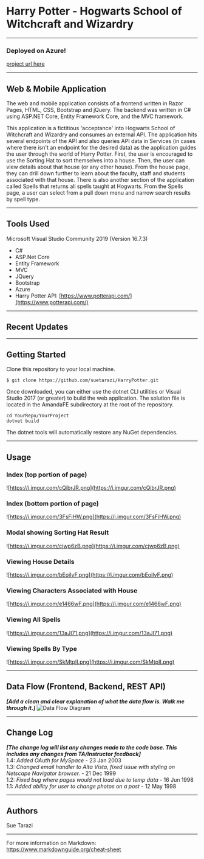 # Harry Potter - Hogwarts School of Witchcraft and Wizardry

---
### Deployed on Azure!

[project url here]()

---
## Web & Mobile Application

The web and mobile application consists of a frontend written in Razor Pages, HTML, CSS,
Bootstrap and jQuery. The backend was written in C# using ASP.NET Core, Entity Framework Core, and the MVC framework.

This application is a fictitious 'acceptance' into Hogwarts School of Witchcraft and Wizardry and consumes an external API. The application hits several endpoints of the API and also queries API data in Services (in cases where there isn't an endpoint for the desired data) as the application guides the user through the world of Harry Potter. First, the user is encouraged to use the Sorting Hat to sort themselves into a house. Then, the user can view details about that house (or any other house). From the house page, they can drill down further to learn about the faculty, staff and students associated with that house. There is also another section of the application called Spells that returns all spells taught at Hogwarts. From the Spells page, a user can select from a pull down menu and narrow search results by spell type.  

---

## Tools Used
Microsoft Visual Studio Community 2019 (Version 16.7.3)

- C#
- ASP.Net Core
- Entity Framework
- MVC
- JQuery
- Bootstrap
- Azure
- Harry Potter API: [https://www.potterapi.com/](https://www.potterapi.com/)

---

## Recent Updates

---

## Getting Started

Clone this repository to your local machine.

```
$ git clone https://github.com/suetarazi/HarryPotter.git
```
Once downloaded, you can either use the dotnet CLI utilities or Visual Studio 2017 (or greater) to build the web application. The solution file is located in the AmandaFE subdirectory at the root of the repository.
```
cd YourRepo/YourProject
dotnet build
```
The dotnet tools will automatically restore any NuGet dependencies. 

---

## Usage

### Index (top portion of page)
![https://i.imgur.com/cQibrJR.png](https://i.imgur.com/cQibrJR.png)

### Index (bottom portion of page)
![https://i.imgur.com/3FsFiHW.png](https://i.imgur.com/3FsFiHW.png)

### Modal showing Sorting Hat Result 
![https://i.imgur.com/cjwp6zB.png](https://i.imgur.com/cjwp6zB.png)

### Viewing House Details
![https://i.imgur.com/bEoiIvF.png](https://i.imgur.com/bEoiIvF.png)

### Viewing Characters Associated with House 
![https://i.imgur.com/e1466wF.png](https://i.imgur.com/e1466wF.png)

### Viewing All Spells 
![https://i.imgur.com/13aJI71.png](https://i.imgur.com/13aJI71.png)

### Viewing Spells By Type
![https://i.imgur.com/SkMtpII.png](https://i.imgur.com/SkMtpII.png)

---
## Data Flow (Frontend, Backend, REST API)
***[Add a clean and clear explanation of what the data flow is. Walk me through it.]***
![Data Flow Diagram](/assets/img/Flowchart.png)

---

## Change Log
***[The change log will list any changes made to the code base. This includes any changes from TA/Instructor feedback]***  
1.4: *Added OAuth for MySpace* - 23 Jan 2003  
1.3: *Changed email handler to Alta Vista, fixed issue with styling on Netscape Navigator browser.* - 21 Dec 1999  
1.2: *Fixed bug where pages would not load due to temp data* - 16 Jun 1998  
1.1: *Added ability for user to change photos on a post* - 12 May 1998  

---

## Authors
Sue Tarazi

---

For more information on Markdown: https://www.markdownguide.org/cheat-sheet
